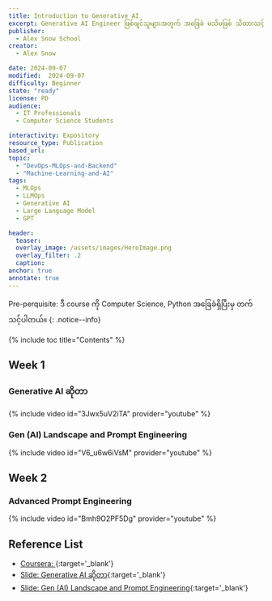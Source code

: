 ```yaml
---
title: Introduction to Generative AI
excerpt: Generative AI Engineer ဖြစ်ချင်သူများအတွက် အခြေခံ မသိမဖြစ် သိထားသင့်တဲ့ concepts တွေ အသားပေးထားတဲ့ course ပဲ ဖြစ်ပါတယ်။
publisher:
  - Alex Snow School
creator:
  - Alex Snow

date: 2024-09-07
modified:  2024-09-07
difficulty: Beginner
state: "ready"
license: PD
audience:
  - IT Professionals
  - Computer Science Students

interactivity: Expository
resource_type: Publication
based_url:
topic:
  - "DevOps-MLOps-and-Backend"
  - "Machine-Learning-and-AI"
tags:
  - MLOps
  - LLMOps
  - Generative AI
  - Large Language Model
  - GPT

header:
  teaser: 
  overlay_image: /assets/images/HeroImage.png
  overlay_filter: .2
  caption:
anchor: true
annotate: true
---
```


Pre-perquisite: ဒီ course ကို Computer Science, Python အခြေခံရှိပြီးမှ တက်သင့်ပါတယ်။
{: .notice--info}

{% include toc title="Contents" %}

## Week 1

### Generative AI ဆိုတာ

{% include video id="3Jwx5uV2iTA" provider="youtube" %}

### Gen (AI) Landscape and Prompt Engineering

{% include video id="V6_u6w6iVsM" provider="youtube" %}

## Week 2

### Advanced Prompt Engineering

{% include video id="Bmh9O2PF5Dg" provider="youtube" %}

## Reference List

- [Coursera: ](https://www.coursera.org/learn/intro-gen-ai/){:target='\_blank'}
- [Slide: Generative AI ဆိုတာ](https://drive.google.com/file/d/1Vo-KQ94EuRnR8mxzx6hVFEQFt6nPvMsr/view?usp=sharing){:target='\_blank'}
- [Slide: Gen (AI) Landscape and Prompt Engineering](https://drive.google.com/file/d/1WV-Kv404bA8nlXszUzj0bDoghHPlrrpw/view?usp=drive_link){:target='\_blank'}